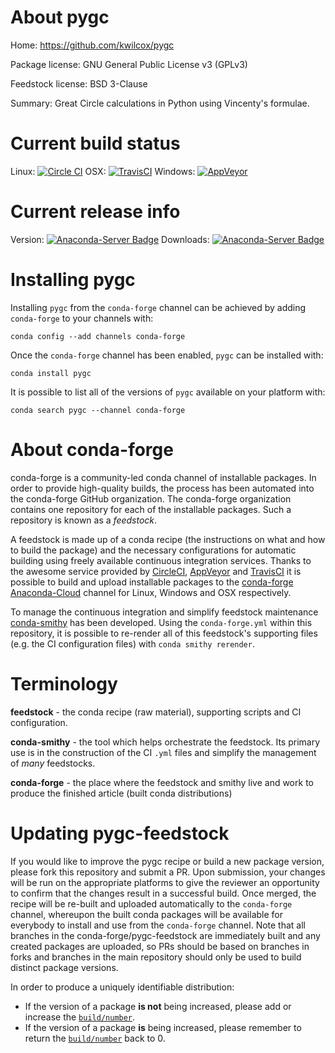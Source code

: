 About pygc
==========

Home: https://github.com/kwilcox/pygc

Package license: GNU General Public License v3 (GPLv3)

Feedstock license: BSD 3-Clause

Summary: Great Circle calculations in Python using Vincenty's formulae.



Current build status
====================

Linux: [![Circle CI](https://circleci.com/gh/conda-forge/pygc-feedstock.svg?style=shield)](https://circleci.com/gh/conda-forge/pygc-feedstock)
OSX: [![TravisCI](https://travis-ci.org/conda-forge/pygc-feedstock.svg?branch=master)](https://travis-ci.org/conda-forge/pygc-feedstock)
Windows: [![AppVeyor](https://ci.appveyor.com/api/projects/status/github/conda-forge/pygc-feedstock?svg=True)](https://ci.appveyor.com/project/conda-forge/pygc-feedstock/branch/master)

Current release info
====================
Version: [![Anaconda-Server Badge](https://anaconda.org/conda-forge/pygc/badges/version.svg)](https://anaconda.org/conda-forge/pygc)
Downloads: [![Anaconda-Server Badge](https://anaconda.org/conda-forge/pygc/badges/downloads.svg)](https://anaconda.org/conda-forge/pygc)

Installing pygc
===============

Installing `pygc` from the `conda-forge` channel can be achieved by adding `conda-forge` to your channels with:

```
conda config --add channels conda-forge
```

Once the `conda-forge` channel has been enabled, `pygc` can be installed with:

```
conda install pygc
```

It is possible to list all of the versions of `pygc` available on your platform with:

```
conda search pygc --channel conda-forge
```


About conda-forge
=================

conda-forge is a community-led conda channel of installable packages.
In order to provide high-quality builds, the process has been automated into the
conda-forge GitHub organization. The conda-forge organization contains one repository
for each of the installable packages. Such a repository is known as a *feedstock*.

A feedstock is made up of a conda recipe (the instructions on what and how to build
the package) and the necessary configurations for automatic building using freely
available continuous integration services. Thanks to the awesome service provided by
[CircleCI](https://circleci.com/), [AppVeyor](http://www.appveyor.com/)
and [TravisCI](https://travis-ci.org/) it is possible to build and upload installable
packages to the [conda-forge](https://anaconda.org/conda-forge)
[Anaconda-Cloud](http://docs.anaconda.org/) channel for Linux, Windows and OSX respectively.

To manage the continuous integration and simplify feedstock maintenance
[conda-smithy](http://github.com/conda-forge/conda-smithy) has been developed.
Using the ``conda-forge.yml`` within this repository, it is possible to re-render all of
this feedstock's supporting files (e.g. the CI configuration files) with ``conda smithy rerender``.


Terminology
===========

**feedstock** - the conda recipe (raw material), supporting scripts and CI configuration.

**conda-smithy** - the tool which helps orchestrate the feedstock.
                   Its primary use is in the construction of the CI ``.yml`` files
                   and simplify the management of *many* feedstocks.

**conda-forge** - the place where the feedstock and smithy live and work to
                  produce the finished article (built conda distributions)


Updating pygc-feedstock
=======================

If you would like to improve the pygc recipe or build a new
package version, please fork this repository and submit a PR. Upon submission,
your changes will be run on the appropriate platforms to give the reviewer an
opportunity to confirm that the changes result in a successful build. Once
merged, the recipe will be re-built and uploaded automatically to the
`conda-forge` channel, whereupon the built conda packages will be available for
everybody to install and use from the `conda-forge` channel.
Note that all branches in the conda-forge/pygc-feedstock are
immediately built and any created packages are uploaded, so PRs should be based
on branches in forks and branches in the main repository should only be used to
build distinct package versions.

In order to produce a uniquely identifiable distribution:
 * If the version of a package **is not** being increased, please add or increase
   the [``build/number``](http://conda.pydata.org/docs/building/meta-yaml.html#build-number-and-string).
 * If the version of a package **is** being increased, please remember to return
   the [``build/number``](http://conda.pydata.org/docs/building/meta-yaml.html#build-number-and-string)
   back to 0.
